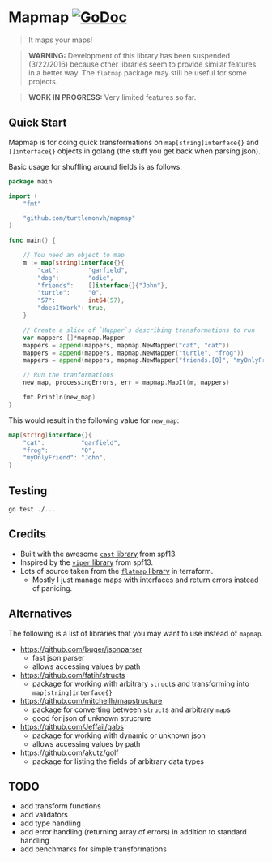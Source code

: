 Mapmap [![GoDoc](https://godoc.org/github.com/turtlemonvh/mapmap?status.svg)](https://godoc.org/github.com/turtlemonvh/mapmap)
===

> It maps your maps!

> **WARNING:** Development of this library has been suspended (3/22/2016) because other libraries seem to provide similar features in a better way. The `flatmap` package may still be useful for some projects.

> **WORK IN PROGRESS:** Very limited features so far.

## Quick Start

Mapmap is for doing quick transformations on `map[string]interface{}` and `[]interface{}` objects in golang (the stuff you get back when parsing json).

Basic usage for shuffling around fields is as follows:

```go
package main

import (
    "fmt"

    "github.com/turtlemonvh/mapmap"
)

func main() {

    // You need an object to map
    m := map[string]interface{}{
        "cat":        "garfield",
        "dog":        "odie",
        "friends":    []interface{}{"John"},
        "turtle":     "0",
        "57":         int64(57),
        "doesItWork": true,
    }

    // Create a slice of `Mapper`s describing transformations to run
    var mappers []*mapmap.Mapper
    mappers = append(mappers, mapmap.NewMapper("cat", "cat"))
    mappers = append(mappers, mapmap.NewMapper("turtle", "frog"))
    mappers = append(mappers, mapmap.NewMapper("friends.[0]", "myOnlyFriend"))

    // Run the tranformations
    new_map, processingErrors, err = mapmap.MapIt(m, mappers)

    fmt.Println(new_map)
}
```

This would result in the following value for `new_map`:

```go
map[string]interface{}{
    "cat":          "garfield",
    "frog":         "0",
    "myOnlyFriend": "John",
}
```

## Testing

    go test ./...

## Credits

* Built with the awesome [`cast` library](https://github.com/spf13/cast) from spf13. 
* Inspired by the [`viper` library](https://github.com/spf13/cast) from spf13.
* Lots of source taken from the [`flatmap` library](https://github.com/hashicorp/terraform/blob/master/flatmap/flatten.go) in terraform.
    * Mostly I just manage maps with interfaces and return errors instead of panicing.

## Alternatives

The following is a list of libraries that you may want to use instead of `mapmap`.

* https://github.com/buger/jsonparser
    * fast json parser
    * allows accessing values by path
* https://github.com/fatih/structs
    * package for working with arbitrary `struct`s and transforming into `map[string]interface{}`
* https://github.com/mitchellh/mapstructure
    * package for converting between `struct`s and arbitrary `map`s
    * good for json of unknown strucrure
* https://github.com/Jeffail/gabs
    * package for working with dynamic or unknown json
    * allows accessing values by path
* https://github.com/akutz/golf
    * package for listing the fields of arbitrary data types



## TODO

* add transform functions
* add validators
* add type handling
* add error handling (returning array of errors) in addition to standard handling
* add benchmarks for simple transformations

